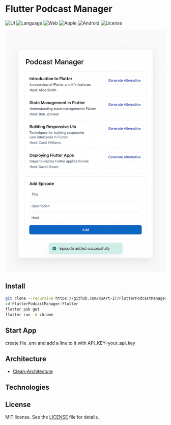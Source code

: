 # Flutter Podcast Manager
![UI](https://img.shields.io/badge/Flutter-3.32-gold?logo=Flutter) ![Language](https://img.shields.io/badge/Dart-3.8-blue?logo=Dart) ![Web](https://img.shields.io/badge/Web-UI-F4F4F4?logo=Web) ![Apple](https://img.shields.io/badge/iOS-15-F4F4F4?logo=Apple) ![Android](https://img.shields.io/badge/Android-10-33A753?logo=Android) ![License](https://img.shields.io/badge/License-MIT-EF443B?logo=Cachet)

![Screenshots of the app](images/screenshots.png)

## Install

```bash
git clone --recursive https://github.com/KsArt-IT/FlutterPodcastManager-Flutter
cd FlutterPodcastManager-Flutter
flutter pub get
flutter run -d chrome
```

## Start App
create file .env and add a line to it with
API_KEY=your_api_key

## Architecture

- [Clean-Architecture](https://blog.cleancoder.com/uncle-bob/2012/08/13/the-clean-architecture.html)

## Technologies

## License

MIT license. See the [LICENSE](https://github.com/KsArt-IT/FlutterPodcastManager-Flutter?tab=MIT-1-ov-file) file for details.
